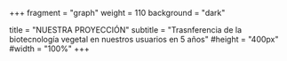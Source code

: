 +++
fragment = "graph"
weight = 110
background = "dark"

title = "NUESTRA PROYECCIÓN"
subtitle = "Trasnferencia de la biotecnología vegetal en nuestros usuarios en 5 años"
#height = "400px"
#width = "100%"
+++